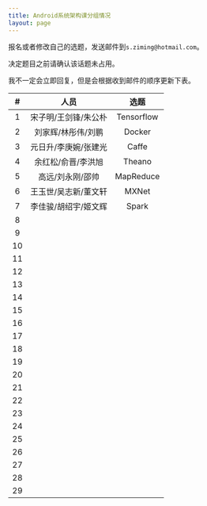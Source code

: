 ```yaml
---
title: Android系统架构课分组情况
layout: page
---
```


报名或者修改自己的选题，发送邮件到`s.ziming@hotmail.com`。

决定题目之前请确认该话题未占用。

我不一定会立即回复，但是会根据收到邮件的顺序更新下表。

<!-- 一人展示，其余两人负责回答问题 -->

| # | 人员 | 选题 |
|:-----:|:---------------:|:---------------:|
|  1 | 宋子明/王剑锋/朱公朴 |   Tensorflow    |
|  2 | 刘家辉/林彤伟/刘鹏   |   Docker        |
|  3 | 元日升/李庚婉/张建光 |   Caffe         |
|  4 | 余红松/俞晋/李洪旭   |   Theano        |
|  5 | 高远/刘永刚/邵帅     |   MapReduce     |
|  6 | 王玉世/吴志新/董文轩 |   MXNet         |
|  7 | 李佳骏/胡绍宇/姬文辉 |   Spark         |
|  8 |                     |                                        |
|  9 |                     |                                        |
| 10 |                     |                                        |
| 11 |                     |                                        |
| 12 |                     |                                        |
| 13 |                     |                                        |
| 14 |                     |                                        |
| 15 |                     |                                        |
| 16 |                     |                                        |
| 17 |                     |                                        |
| 18 |                     |                                        |
| 19 |                     |                                        |
| 20 |                     |                                        |
| 21 |                     |                                        |
| 22 |                     |                                        |
| 23 |                     |                                        |
| 24 |                     |                                        |
| 25 |                     |                                        |
| 26 |                     |                                        |
| 27 |                     |                                        |
| 28 |                     |                                        |
| 29 |                     |                                        |
